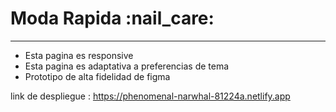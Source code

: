<h1>Moda Rapida :nail_care:</h1>

***
<ul>
<li>Esta pagina es responsive</>
<li>Esta pagina es adaptativa a preferencias de tema</>
<li>Prototipo de alta fidelidad de figma</li>
</ul>

link de despliegue : https://phenomenal-narwhal-81224a.netlify.app
